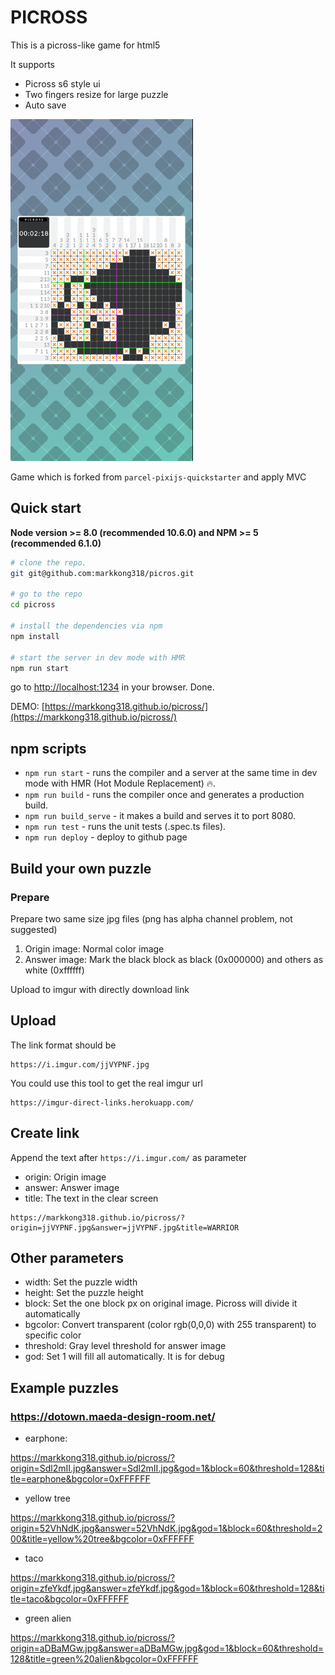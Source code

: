 # PICROSS

This is a picross-like game for html5

It supports
- Picross s6 style ui
- Two fingers resize for large puzzle
- Auto save

![img.png](img.png)

Game which is forked from `parcel-pixijs-quickstarter` and apply MVC

## Quick start
**Node version >= 8.0 (recommended 10.6.0) and NPM >= 5 (recommended 6.1.0)**

```bash
# clone the repo.
git git@github.com:markkong318/picros.git

# go to the repo
cd picross

# install the dependencies via npm
npm install

# start the server in dev mode with HMR
npm run start
```
go to [http://localhost:1234](http://localhost:1234) in your browser. Done.

DEMO: [https://markkong318.github.io/picross/](https://markkong318.github.io/picross/)

## npm scripts

* `npm run start` - runs the compiler and a server at the same time in dev mode with HMR (Hot Module Replacement) 🔥.
* `npm run build` - runs the compiler once and generates a production build.
* `npm run build_serve` - it makes a build and serves it to port 8080.
* `npm run test` - runs the unit tests (.spec.ts files).
* `npm run deploy` - deploy to github page

## Build your own puzzle

### Prepare

Prepare two same size jpg files (png has alpha channel problem, not suggested)

1. Origin image: Normal color image
2. Answer image: Mark the black block as black (0x000000) and others as white (0xffffff)

Upload to imgur with directly download link

## Upload

The link format should be

```
https://i.imgur.com/jjVYPNF.jpg
```

You could use this tool to get the real imgur url

```
https://imgur-direct-links.herokuapp.com/
```

## Create link

Append the text after `https://i.imgur.com/` as parameter

- origin: Origin image
- answer: Answer image
- title: The text in the clear screen

```
https://markkong318.github.io/picross/?origin=jjVYPNF.jpg&answer=jjVYPNF.jpg&title=WARRIOR
```

## Other parameters

- width: Set the puzzle width
- height: Set the puzzle height
- block: Set the one block px on original image. Picross will divide it automatically
- bgcolor: Convert transparent (color rgb(0,0,0) with 255 transparent) to specific color
- threshold: Gray level threshold for answer image
- god: Set 1 will fill all automatically. It is for debug

## Example puzzles

### https://dotown.maeda-design-room.net/

- earphone:

https://markkong318.github.io/picross/?origin=Sdl2mII.jpg&answer=Sdl2mII.jpg&god=1&block=60&threshold=128&title=earphone&bgcolor=0xFFFFFF

- yellow tree

https://markkong318.github.io/picross/?origin=52VhNdK.jpg&answer=52VhNdK.jpg&god=1&block=60&threshold=200&title=yellow%20tree&bgcolor=0xFFFFFF

- taco

https://markkong318.github.io/picross/?origin=zfeYkdf.jpg&answer=zfeYkdf.jpg&god=1&block=60&threshold=128&title=taco&bgcolor=0xFFFFFF

- green alien

https://markkong318.github.io/picross/?origin=aDBaMGw.jpg&answer=aDBaMGw.jpg&god=1&block=60&threshold=128&title=green%20alien&bgcolor=0xFFFFFF
